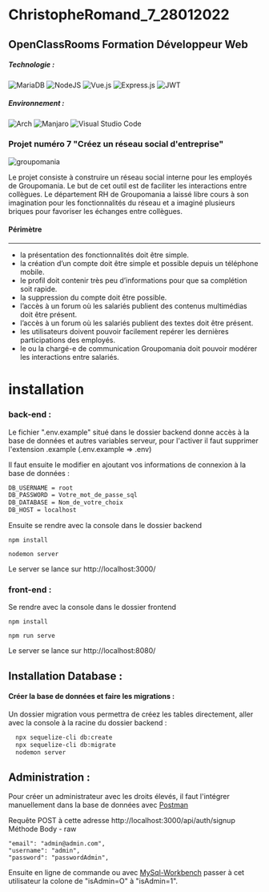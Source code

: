# ChristopheRomand_7_28012022

## OpenClassRooms Formation Développeur Web

##### Technologie :

![MariaDB](https://img.shields.io/badge/MariaDB-003545?style=for-the-badge&logo=mariadb&logoColor=white)
![NodeJS](https://img.shields.io/badge/node.js-6DA55F?style=for-the-badge&logo=node.js&logoColor=white)
![Vue.js](https://img.shields.io/badge/vuejs-%2335495e.svg?style=for-the-badge&logo=vuedotjs&logoColor=%234FC08D)
![Express.js](https://img.shields.io/badge/express.js-%23404d59.svg?style=for-the-badge&logo=express&logoColor=%2361DAFB)
![JWT](https://img.shields.io/badge/JWT-black?style=for-the-badge&logo=JSON%20web%20tokens)

##### Environnement :

![Arch](https://img.shields.io/badge/Arch%20Linux-1793D1?logo=arch-linux&logoColor=fff&style=for-the-badge)
![Manjaro](https://img.shields.io/badge/Manjaro-35BF5C?style=for-the-badge&logo=Manjaro&logoColor=white)
![Visual Studio Code](https://img.shields.io/badge/Visual%20Studio%20Code-0078d7.svg?style=for-the-badge&logo=visual-studio-code&logoColor=white)

### Projet numéro 7 "Créez un réseau social d'entreprise"

![groupomania](https://user.oc-static.com/upload/2019/09/04/15676009353158_image2.png)

Le projet consiste à construire un réseau social interne pour les employés de Groupomania. Le but de cet outil est de faciliter les interactions entre collègues. Le département RH de Groupomania a laissé libre cours à son imagination pour les fonctionnalités du réseau et a imaginé plusieurs briques pour favoriser les échanges entre collègues.

#### Périmètre

---

- la présentation des fonctionnalités doit être simple.
- la création d’un compte doit être simple et possible depuis un téléphone mobile.
- le profil doit contenir très peu d’informations pour que sa complétion soit rapide.
- la suppression du compte doit être possible.
- l’accès à un forum où les salariés publient des contenus multimédias doit être présent.
- l’accès à un forum où les salariés publient des textes doit être présent.
- les utilisateurs doivent pouvoir facilement repérer les dernières participations des employés.
- le ou la chargé-e de communication Groupomania doit pouvoir modérer les interactions entre
  salariés.

# installation

### back-end :

Le fichier ".env.example" situé dans le dossier backend donne accès à la base de données et autres variables serveur, pour l'activer il faut supprimer l'extension .example (.env.example => .env)

Il faut ensuite le modifier en ajoutant vos informations de connexion à la base de données :

```bash
DB_USERNAME = root
DB_PASSWORD = Votre_mot_de_passe_sql
DB_DATABASE = Nom_de_votre_choix
DB_HOST = localhost
```

Ensuite se rendre avec la console dans le dossier backend

```
npm install
```

```
nodemon server
```

Le server se lance sur http://localhost:3000/

### front-end :

Se rendre avec la console dans le dossier frontend

```
npm install
```

```
npm run serve
```

Le server se lance sur http://localhost:8080/

## Installation Database :

#### Créer la base de données et faire les migrations :

Un dossier migration vous permettra de créez les tables directement, aller avec la console à la racine du dossier backend :

```bash
  npx sequelize-cli db:create
  npx sequelize-cli db:migrate
  nodemon server
```

## Administration :

Pour créer un administrateur avec les droits élevés, il faut l'intégrer manuellement dans la base de données avec [Postman](https://www.postman.com/)

Requête POST à cette adresse http://localhost:3000/api/auth/signup
Méthode Body - raw

    "email": "admin@admin.com",
    "username": "admin",
    "password": "passwordAdmin",

Ensuite en ligne de commande ou avec [MySql-Workbench](https://www.mysql.com/products/workbench/) passer à cet utilisateur la colone de "isAdmin=O" à "isAdmin=1".
